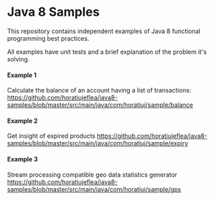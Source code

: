 # Java 8 Samples

This repository contains independent examples of Java 8 functional programming best practices.

All examples have unit tests and a brief explanation of the problem it's solving.

#### Example 1

Calculate the balance of an account having a list of transactions:
https://github.com/horatiujeflea/java8-samples/blob/master/src/main/java/com/horatiuj/sample/balance

#### Example 2

Get insight of expired products
https://github.com/horatiujeflea/java8-samples/blob/master/src/main/java/com/horatiuj/sample/expiry

#### Example 3

Stream processing compatible geo data statistics generator
https://github.com/horatiujeflea/java8-samples/blob/master/src/main/java/com/horatiuj/sample/gps
